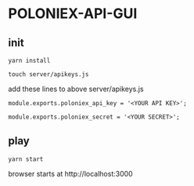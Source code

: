 # POLONIEX-API-GUI

## init
```` yarn install ````

```` touch server/apikeys.js ````

add these lines to above server/apikeys.js

````module.exports.poloniex_api_key = '<YOUR API KEY>';````

````module.exports.poloniex_secret = '<YOUR SECRET>';````

## play
```` yarn start ````

browser starts at http://localhost:3000